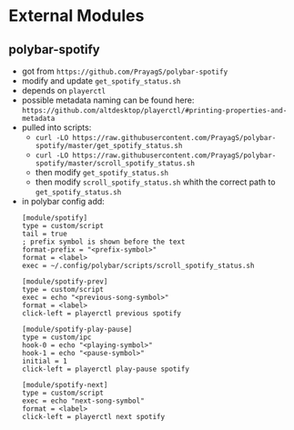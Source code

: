 # External Modules


## polybar-spotify
- got from `https://github.com/PrayagS/polybar-spotify`
- modify and update `get_spotify_status.sh`
- depends on `playerctl`
- possible metadata naming can be found here: `https://github.com/altdesktop/playerctl/#printing-properties-and-metadata`
- pulled into scripts:
  - `curl -LO https://raw.githubusercontent.com/PrayagS/polybar-spotify/master/get_spotify_status.sh`
  - `curl -LO https://raw.githubusercontent.com/PrayagS/polybar-spotify/master/scroll_spotify_status.sh`
  - then modify `get_spotify_status.sh`
  - then modify `scroll_spotify_status.sh` whith the correct path to `get_spotify_status.sh`
- in polybar config add:
    ```
    [module/spotify]
	type = custom/script
	tail = true
	; prefix symbol is shown before the text
	format-prefix = "<prefix-symbol>"
	format = <label>
	exec = ~/.config/polybar/scripts/scroll_spotify_status.sh

	[module/spotify-prev]
	type = custom/script
	exec = echo "<previous-song-symbol>"
	format = <label>
	click-left = playerctl previous spotify

	[module/spotify-play-pause]
	type = custom/ipc
	hook-0 = echo "<playing-symbol>"
	hook-1 = echo "<pause-symbol>"
	initial = 1
	click-left = playerctl play-pause spotify

	[module/spotify-next]
	type = custom/script
	exec = echo "next-song-symbol"
	format = <label>
	click-left = playerctl next spotify
    ```
